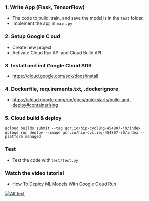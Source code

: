 ### 1. Write App (Flask, TensorFlow)
- The code to build, train, and save the model is in the `test` folder.
- Implement the app in `main.py`
### 2. Setup Google Cloud 
- Create new project
- Activate Cloud Run API and Cloud Build API

### 3. Install and init Google Cloud SDK
- https://cloud.google.com/sdk/docs/install

### 4. Dockerfile, requirements.txt, .dockerignore
- https://cloud.google.com/run/docs/quickstarts/build-and-deploy#containerizing

### 5. Cloud build & deploy
```
gcloud builds submit --tag gcr.io/hip-cycling-454807-j0/index
gcloud run deploy --image gcr.io/hip-cycling-454807-j0/index --platform managed
```

### Test
- Test the code with `test/test.py`

### Watch the video tutorial
- How To Deploy ML Models With Google Cloud Run

[![Alt text](https://img.youtube.com/vi/vieoHqt7pxo/hqdefault.jpg)](https://youtu.be/vieoHqt7pxo)
